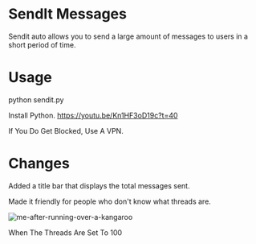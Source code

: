 # SendIt Messages
Sendit auto allows you to send a large amount of messages to users in a short period of time.

# Usage
python sendit.py

Install Python. https://youtu.be/Kn1HF3oD19c?t=40

If You Do Get Blocked, Use A VPN.


# Changes
Added a title bar that displays the total messages sent.

Made it friendly for people who don't know what threads are.
 
 
 
 
![me-after-running-over-a-kangaroo](https://user-images.githubusercontent.com/79897291/190108272-233c88a9-27c6-4880-ba7f-7797835096b3.gif)

When The Threads Are Set To 100
